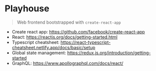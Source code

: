 # Playhouse

> Web frontend bootstrapped with `create-react-app`

- Create react app: https://github.com/facebook/create-react-app
- React: https://reactjs.org/docs/getting-started.html
- Typescript cheatsheet: https://react-typescript-cheatsheet.netlify.app/docs/basic/setup
- Global state management: https://redux.js.org/introduction/getting-started
- GraphQL: https://www.apollographql.com/docs/react/
